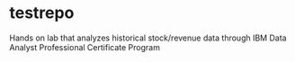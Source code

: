# testrepo
Hands on lab that analyzes historical stock/revenue data through IBM Data Analyst Professional Certificate Program
